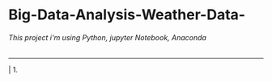 # Big-Data-Analysis-Weather-Data-

###### This project i'm using Python, jupyter Notebook, Anaconda
---

| 1. 
